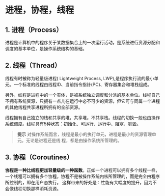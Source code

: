 # 进程，协程，线程

## 1. 进程（Process）

进程是计算机中的程序关于某数据集合上的一次运行活动，是系统进行资源分配和调度的基本单位，是操作系统结构的基础。

## 2. 线程（Thread）

线程有时被称为轻量级进程( Lightweight Process, LWP),是程序执行流的最小单元。一个标准的线程由线程ID、当前指令指针(PC)、寄存器集合和堆栈组成。

另外，线程是进程中的一个实体，是被系统独立调度和分派的基本单位。线程自己不拥有系统资源，只拥有一点儿在运行中必不可少的资源，但它可与同属一个进程的其他线程共享进程所拥有的全部资源。

线程拥有自己独立的栈和共享的堆，共享堆，不共享栈。线程的切换一般也由操作系统调度。线程具有5种状态：初始化、可运行、运行中、阻塞、销毁。

> **提示** 对操作系统而言，线程是最小的执行单元，进程是最小的资源管理单元。无论是进程还是线 程，都是由操作系统所管理的。

## 3. 协程（Coroutines）

**协程是一种比线程更加轻量级的一种函数**。正如一个进程可以拥有多个线程一样，一个线程可以拥有多个协程。协程不是被操作系统内核所管理的，而是完全由程序所控制的，即在用户态执行。 这样带来的好处是：性能有大幅度的提升，因为不会像线程切换那样消耗资源。

